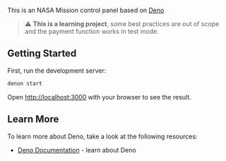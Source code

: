 This is an NASA Mission control panel based on [Deno](https://deno.land)

> :warning: **This is a learning project**, some best practices are out of scope
> and the payment function works in test mode.

## Getting Started

First, run the development server:

```bash
denon start
```

Open [http://localhost:3000](http://localhost:3000) with your browser to see the
result.

## Learn More

To learn more about Deno, take a look at the following resources:

- [Deno Documentation](https://deno.land/manual) - learn about Deno
